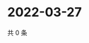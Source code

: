 # 2022-03-27

共 0 条

<!-- BEGIN WEIBO -->
<!-- 最后更新时间 Sun Mar 27 2022 01:14:34 GMT+0800 (China Standard Time) -->

<!-- END WEIBO -->
